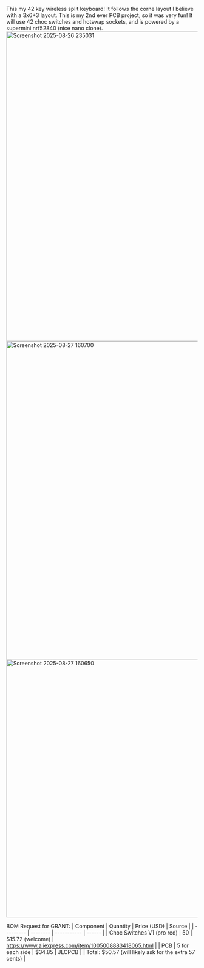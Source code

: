 This my 42 key wireless split keyboard! It follows the corne layout I believe with a 3x6+3 layout. This is my 2nd ever PCB project, so it was very fun! It will use 42 choc switches and hotswap sockets, and is powered by a supermini nrf52840 (nice nano clone).
<img width="1732" height="814" alt="Screenshot 2025-08-26 235031" src="https://github.com/user-attachments/assets/ef8a3eea-bddf-495d-9658-84fa35c47ed0" />
<img width="1362" height="836" alt="Screenshot 2025-08-27 160700" src="https://github.com/user-attachments/assets/dd230392-bb30-403c-aad4-86172b8a6e09" />
<img width="1087" height="679" alt="Screenshot 2025-08-27 160650" src="https://github.com/user-attachments/assets/88038bc7-d65e-48a7-be34-59ec723239ed" />

BOM Request for GRANT:
| Component | Quantity | Price (USD) | Source |
| --------- | -------- | ----------- | ------ |
| Choc Switches V1 (pro red) | 50 | $15.72 (welcome) | https://www.aliexpress.com/item/1005008883418065.html |
| PCB | 5 for each side | $34.85 | JLCPCB |
| Total: $50.57 (will likely ask for the extra 57 cents) |
